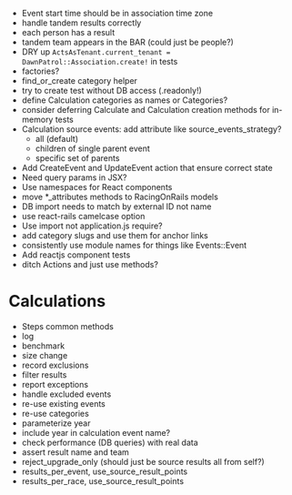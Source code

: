  * Event start time should be in association time zone
 * handle tandem results correctly
  * each person has a result
  * tandem team appears in the BAR (could just be people?)
 * DRY up `ActsAsTenant.current_tenant = DawnPatrol::Association.create!` in tests
 * factories?
 * find_or_create category helper
 * try to create test without DB access (.readonly!)
 * define Calculation categories as names or Categories?
 * consider deferring Calculate and Calculation creation methods for in-memory tests
 * Calculation source events: add attribute like source_events_strategy?
   * all (default)
   * children of single parent event
   * specific set of parents
 * Add CreateEvent and UpdateEvent action that ensure correct state
 * Need query params in JSX?
 * Use namespaces for React components
 * move *_attributes methods to RacingOnRails models
 * DB import needs to match by external ID not name
 * use react-rails camelcase option
 * Use import not application.js require?
 * add category slugs and use them for anchor links
 * consistently use module names for things like Events::Event
 * Add reactjs component tests
 * ditch Actions and just use methods?

 Calculations
 ============
 * Steps common methods
  * log
  * benchmark
  * size change
  * record exclusions
 * filter results
 * report exceptions
 * handle excluded events
 * re-use existing events
 * re-use categories
 * parameterize year
 * include year in calculation event name?
 * check performance (DB queries) with real data
 * assert result name and team
 * reject_upgrade_only (should just be source results all from self?)
 * results_per_event, use_source_result_points
 * results_per_race, use_source_result_points

